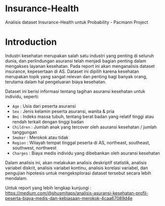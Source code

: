 # Insurance-Health
Analisis dataset Insurance-Health untuk Probability - Pacmann Project

# Introduction
Industri kesehatan merupakan salah satu industri yang penting di seluruh dunia, dan perlindungan asuransi telah menjadi bagian penting dalam mengakses layanan kesehatan. Pada report ini akan menganalisis dataset insurance, kepesertaan di AS. Dataset ini dipilih karena kesehatan merupakan topik yang sangat relevan dan penting bagi banyak orang, terutama dalam hal pengeluaran biaya kesehatan.

Dataset ini berisi informasi tentang tagihan asuransi kesehatan untuk individu, seperti:
- ```Age``` : Usia dari peserta asuransi
- ```Sex``` : Jenis kelamin peserta asuransi, wanita & pria
- ```Bmi``` : Indeks massa tubuh, tentang berat badan yang relatif tinggi atau rendah terkait dengan tinggi badan
- ```Children``` : Jumlah anak yang tercover oleh asuransi kesehatan / jumlah tanggungan
- ```Smoker``` : Merokok atau tidak
- ```Region``` : Wilayah tempat tinggal peserta di AS, northeast, southeast, southwest, northwest
- ```Charges``` : Biaya medis individu yang dibebankan oleh asuransi kesehatan

Dalam analisis ini, akan melakukan analisis deskriptif statistik, analisis variabel diskrit, analisis variabel kontinu, analisis korelasi variabel, dan pengujian hipotesis untuk mengeksplorasi dataset tersebut secara lebih mendalam.

Untuk report yang lebih lengkap kunjungi :
https://medium.com/@shusmitaps/analisis-asuransi-kesehatan-profil-peserta-biaya-medis-dan-kebiasaan-merokok-4caa67089d4e
